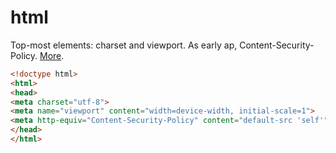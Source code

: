 # html

Top-most elements: charset and viewport. As early ap, Content-Security-Policy. [More](https://htmlhead.dev/).

```html
<!doctype html>
<html>
<head>
<meta charset="utf-8">
<meta name="viewport" content="width=device-width, initial-scale=1">
<meta http-equiv="Content-Security-Policy" content="default-src 'self'">
</head>
</html>
```
